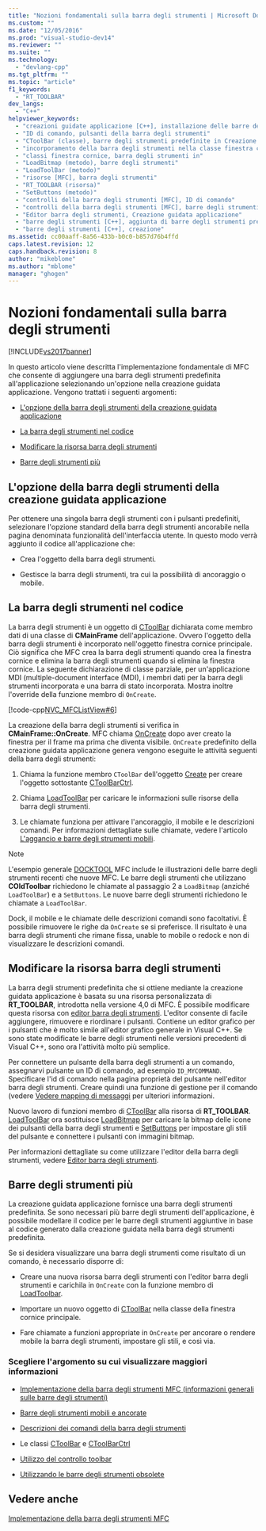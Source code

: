 ```yaml
---
title: "Nozioni fondamentali sulla barra degli strumenti | Microsoft Docs"
ms.custom: ""
ms.date: "12/05/2016"
ms.prod: "visual-studio-dev14"
ms.reviewer: ""
ms.suite: ""
ms.technology: 
  - "devlang-cpp"
ms.tgt_pltfrm: ""
ms.topic: "article"
f1_keywords: 
  - "RT_TOOLBAR"
dev_langs: 
  - "C++"
helpviewer_keywords: 
  - "creazioni guidate applicazione [C++], installazione delle barre degli strumenti di applicazione predefinite"
  - "ID di comando, pulsanti della barra degli strumenti"
  - "CToolBar (classe), barre degli strumenti predefinite in Creazione guidata applicazione"
  - "incorporamento della barra degli strumenti nella classe finestra cornice"
  - "classi finestra cornice, barra degli strumenti in"
  - "LoadBitmap (metodo), barre degli strumenti"
  - "LoadToolBar (metodo)"
  - "risorse [MFC], barra degli strumenti"
  - "RT_TOOLBAR (risorsa)"
  - "SetButtons (metodo)"
  - "controlli della barra degli strumenti [MFC], ID di comando"
  - "controlli della barra degli strumenti [MFC], barre degli strumenti create in Creazione guidata applicazione"
  - "Editor barra degli strumenti, Creazione guidata applicazione"
  - "barre degli strumenti [C++], aggiunta di barre degli strumenti predefinite tramite Creazione guidata applicazione"
  - "barre degli strumenti [C++], creazione"
ms.assetid: cc00aaff-8a56-433b-b0c0-b857d76b4ffd
caps.latest.revision: 12
caps.handback.revision: 8
author: "mikeblome"
ms.author: "mblome"
manager: "ghogen"
---
```

# Nozioni fondamentali sulla barra degli strumenti
[!INCLUDE[vs2017banner](../assembler/inline/includes/vs2017banner.md)]

In questo articolo viene descritta l'implementazione fondamentale di MFC che consente di aggiungere una barra degli strumenti predefinita all'applicazione selezionando un'opzione nella creazione guidata applicazione.  Vengono trattati i seguenti argomenti:  
  
-   [L'opzione della barra degli strumenti della creazione guidata applicazione](#_core_the_appwizard_toolbar_option)  
  
-   [La barra degli strumenti nel codice](#_core_the_toolbar_in_code)  
  
-   [Modificare la risorsa barra degli strumenti](#_core_editing_the_toolbar_resource)  
  
-   [Barre degli strumenti più](#_core_multiple_toolbars)  
  
##  <a name="_core_the_appwizard_toolbar_option"></a> L'opzione della barra degli strumenti della creazione guidata applicazione  
 Per ottenere una singola barra degli strumenti con i pulsanti predefiniti, selezionare l'opzione standard della barra degli strumenti ancorabile nella pagina denominata funzionalità dell'interfaccia utente.  In questo modo verrà aggiunto il codice all'applicazione che:  
  
-   Crea l'oggetto della barra degli strumenti.  
  
-   Gestisce la barra degli strumenti, tra cui la possibilità di ancoraggio o mobile.  
  
##  <a name="_core_the_toolbar_in_code"></a> La barra degli strumenti nel codice  
 La barra degli strumenti è un oggetto di [CToolBar](../mfc/reference/ctoolbar-class.md) dichiarata come membro dati di una classe di **CMainFrame** dell'applicazione.  Ovvero l'oggetto della barra degli strumenti è incorporato nell'oggetto finestra cornice principale.  Ciò significa che MFC crea la barra degli strumenti quando crea la finestra cornice e elimina la barra degli strumenti quando si elimina la finestra cornice.  La seguente dichiarazione di classe parziale, per un'applicazione MDI \(multiple\-document interface \(MDI\), i membri dati per la barra degli strumenti incorporata e una barra di stato incorporata.  Mostra inoltre l'override della funzione membro di `OnCreate`.  
  
 [!code-cpp[NVC_MFCListView#6](../mfc/codesnippet/CPP/toolbar-fundamentals_1.h)]  
  
 La creazione della barra degli strumenti si verifica in **CMainFrame::OnCreate**.  MFC chiama [OnCreate](../Topic/CWnd::OnCreate.md) dopo aver creato la finestra per il frame ma prima che diventa visibile.  `OnCreate` predefinito della creazione guidata applicazione genera vengono eseguite le attività seguenti della barra degli strumenti:  
  
1.  Chiama la funzione membro `CToolBar` dell'oggetto [Create](../Topic/CToolBar::Create.md) per creare l'oggetto sottostante [CToolBarCtrl](../mfc/reference/ctoolbarctrl-class.md).  
  
2.  Chiama [LoadToolBar](../Topic/CToolBar::LoadToolBar.md) per caricare le informazioni sulle risorse della barra degli strumenti.  
  
3.  Le chiamate funziona per attivare l'ancoraggio, il mobile e le descrizioni comandi.  Per informazioni dettagliate sulle chiamate, vedere l'articolo [L'aggancio e barre degli strumenti mobili](../mfc/docking-and-floating-toolbars.md).  
  
> [!NOTE]
>  L'esempio generale [DOCKTOOL](../top/visual-cpp-samples.md) MFC include le illustrazioni delle barre degli strumenti recenti che nuove MFC.  Le barre degli strumenti che utilizzano **COldToolbar** richiedono le chiamate al passaggio 2 a `LoadBitmap` \(anziché `LoadToolBar`\) e a `SetButtons`.  Le nuove barre degli strumenti richiedono le chiamate a `LoadToolBar`.  
  
 Dock, il mobile e le chiamate delle descrizioni comandi sono facoltativi.  È possibile rimuovere le righe da `OnCreate` se si preferisce.  Il risultato è una barra degli strumenti che rimane fissa, unable to mobile o redock e non di visualizzare le descrizioni comandi.  
  
##  <a name="_core_editing_the_toolbar_resource"></a> Modificare la risorsa barra degli strumenti  
 La barra degli strumenti predefinita che si ottiene mediante la creazione guidata applicazione è basata su una risorsa personalizzata di **RT\_TOOLBAR**, introdotta nella versione 4,0 di MFC.  È possibile modificare questa risorsa con [editor barra degli strumenti](../mfc/toolbar-editor.md).  L'editor consente di facile aggiungere, rimuovere e riordinare i pulsanti.  Contiene un editor grafico per i pulsanti che è molto simile all'editor grafico generale in Visual C\+\+.  Se sono state modificate le barre degli strumenti nelle versioni precedenti di Visual C\+\+, sono ora l'attività molto più semplice.  
  
 Per connettere un pulsante della barra degli strumenti a un comando, assegnarvi pulsante un ID di comando, ad esempio `ID_MYCOMMAND`.  Specificare l'id di comando nella pagina proprietà del pulsante nell'editor barra degli strumenti.  Creare quindi una funzione di gestione per il comando \(vedere [Vedere mapping di messaggi](../mfc/reference/mapping-messages-to-functions.md) per ulteriori informazioni.  
  
 Nuovo lavoro di funzioni membro di [CToolBar](../mfc/reference/ctoolbar-class.md) alla risorsa di **RT\_TOOLBAR**.  [LoadToolBar](../Topic/CToolBar::LoadToolBar.md) ora sostituisce [LoadBitmap](../Topic/CToolBar::LoadBitmap.md) per caricare la bitmap delle icone dei pulsanti della barra degli strumenti e [SetButtons](../Topic/CToolBar::SetButtons.md) per impostare gli stili del pulsante e connettere i pulsanti con immagini bitmap.  
  
 Per informazioni dettagliate su come utilizzare l'editor della barra degli strumenti, vedere [Editor barra degli strumenti](../mfc/toolbar-editor.md).  
  
##  <a name="_core_multiple_toolbars"></a> Barre degli strumenti più  
 La creazione guidata applicazione fornisce una barra degli strumenti predefinita.  Se sono necessari più barre degli strumenti dell'applicazione, è possibile modellare il codice per le barre degli strumenti aggiuntive in base al codice generato dalla creazione guidata nella barra degli strumenti predefinita.  
  
 Se si desidera visualizzare una barra degli strumenti come risultato di un comando, è necessario disporre di:  
  
-   Creare una nuova risorsa barra degli strumenti con l'editor barra degli strumenti e carichila in `OnCreate` con la funzione membro di [LoadToolbar](../Topic/CToolBar::LoadToolBar.md).  
  
-   Importare un nuovo oggetto di [CToolBar](../mfc/reference/ctoolbar-class.md) nella classe della finestra cornice principale.  
  
-   Fare chiamate a funzioni appropriate in `OnCreate` per ancorare o rendere mobile la barra degli strumenti, impostare gli stili, e così via.  
  
### Scegliere l'argomento su cui visualizzare maggiori informazioni  
  
-   [Implementazione della barra degli strumenti MFC \(informazioni generali sulle barre degli strumenti\)](../mfc/mfc-toolbar-implementation.md)  
  
-   [Barre degli strumenti mobili e ancorate](../mfc/docking-and-floating-toolbars.md)  
  
-   [Descrizioni dei comandi della barra degli strumenti](../mfc/toolbar-tool-tips.md)  
  
-   Le classi [CToolBar](../mfc/reference/ctoolbar-class.md) e [CToolBarCtrl](../mfc/reference/ctoolbarctrl-class.md)  
  
-   [Utilizzo del controllo toolbar](../mfc/working-with-the-toolbar-control.md)  
  
-   [Utilizzando le barre degli strumenti obsolete](../mfc/using-your-old-toolbars.md)  
  
## Vedere anche  
 [Implementazione della barra degli strumenti MFC](../mfc/mfc-toolbar-implementation.md)